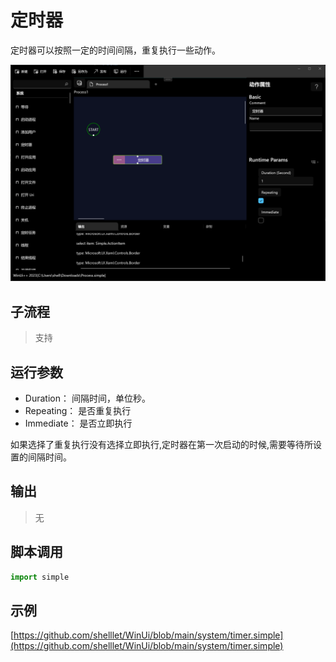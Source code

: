 # 定时器 
定时器可以按照一定的时间间隔，重复执行一些动作。

![start process](./images/01.png ':size=90%')


## 子流程

>    支持

## 运行参数


* Duration： 间隔时间，单位秒。
* Repeating： 是否重复执行
* Immediate： 是否立即执行

如果选择了重复执行没有选择立即执行,定时器在第一次启动的时候,需要等待所设置的间隔时间。


## 输出

>    无


## 脚本调用

```python
import simple

```

## 示例

[https://github.com/shelllet/WinUi/blob/main/system/timer.simple](https://github.com/shelllet/WinUi/blob/main/system/timer.simple)
